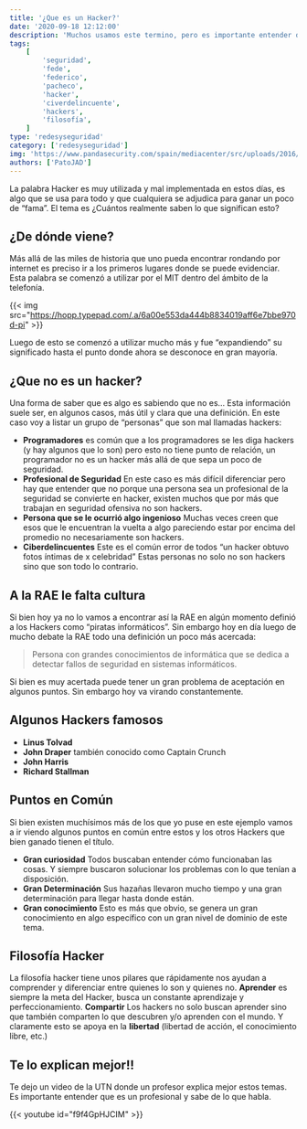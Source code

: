 ```yaml
---
title: '¿Que es un Hacker?'
date: '2020-09-18 12:12:00'
description: 'Muchos usamos este termino, pero es importante entender de donde viene y que significa'
tags:
    [
        'seguridad',
        'fede',
        'federico',
        'pacheco',
        'hacker',
        'civerdelincuente',
        'hackers',
        'filosofía',
    ]
type: 'redesyseguridad'
category: ['redesyseguridad']
img: 'https://www.pandasecurity.com/spain/mediacenter/src/uploads/2016/03/pandasecurity-Who-are-the-most-famous-hackers-in-history.jpg'
authors: ['PatoJAD']
---
```


La palabra Hacker es muy utilizada y mal implementada en estos días, es algo que se usa para todo y que cualquiera se adjudica para ganar un poco de “fama”. El tema es ¿Cuántos realmente saben lo que significan esto?

## ¿De dónde viene?

Más allá de las miles de historia que uno pueda encontrar rondando por internet es preciso ir a los primeros lugares donde se puede evidenciar. Esta palabra se comenzó a utilizar por el MIT dentro del ámbito de la telefonía.

{{< img src="https://hopp.typepad.com/.a/6a00e553da444b8834019aff6e7bbe970d-pi" >}}

Luego de esto se comenzó a utilizar mucho más y fue “expandiendo” su significado hasta el punto donde ahora se desconoce en gran mayoría.

## ¿Que **no** es un hacker?

Una forma de saber que es algo es sabiendo que no es… Esta información suele ser, en algunos casos, más útil y clara que una definición. En este caso voy a listar un grupo de “personas” que son mal llamadas hackers:

-   **Programadores** es común que a los programadores se les diga hackers (y hay algunos que lo son) pero esto no tiene punto de relación, un programador no es un hacker más allá de que sepa un poco de seguridad.
-   **Profesional de Seguridad** En este caso es más difícil diferenciar pero hay que entender que no porque una persona sea un profesional de la seguridad se convierte en hacker, existen muchos que por más que trabajan en seguridad ofensiva no son hackers.
-   **Persona que se le ocurrió algo ingenioso** Muchas veces creen que esos que le encuentran la vuelta a algo pareciendo estar por encima del promedio no necesariamente son hackers.
-   **Ciberdelincuentes** Este es el común error de todos “un hacker obtuvo fotos íntimas de x celebridad” Estas personas no solo no son hackers sino que son todo lo contrario.

## A la **RAE** le falta cultura

Si bien hoy ya no lo vamos a encontrar así la RAE en algún momento definió a los Hackers como “piratas informáticos”. Sin embargo hoy en día luego de mucho debate la RAE todo una definición un poco más acercada:

> Persona con grandes conocimientos de informática que se dedica a detectar fallos de seguridad en sistemas informáticos.

Si bien es muy acertada puede tener un gran problema de aceptación en algunos puntos. Sin embargo hoy va virando constantemente.

## Algunos Hackers famosos

-   **Linus Tolvad**
-   **John Draper** también conocido como Captain Crunch
-   **John Harris**
-   **Richard Stallman**

## Puntos en Común

Si bien existen muchísimos más de los que yo puse en este ejemplo vamos a ir viendo algunos puntos en común entre estos y los otros Hackers que bien ganado tienen el título.

-   **Gran curiosidad** Todos buscaban entender cómo funcionaban las cosas. Y siempre buscaron solucionar los problemas con lo que tenían a disposición.
-   **Gran Determinación** Sus hazañas llevaron mucho tiempo y una gran determinación para llegar hasta donde están.
-   **Gran conocimiento** Esto es más que obvio, se genera un gran conocimiento en algo específico con un gran nivel de dominio de este tema.

## Filosofía Hacker

La filosofía hacker tiene unos pilares que rápidamente nos ayudan a comprender y diferenciar entre quienes lo son y quienes no. **Aprender** es siempre la meta del Hacker, busca un constante aprendizaje y perfeccionamiento. **Compartir** Los hackers no solo buscan aprender sino que también comparten lo que descubren y/o aprenden con el mundo. Y claramente esto se apoya en la **libertad** (libertad de acción, el conocimiento libre, etc.)

## Te lo explican mejor!!

Te dejo un video de la UTN donde un profesor explica mejor estos temas. Es importante entender que es un profesional y sabe de lo que habla.

{{< youtube id="f9f4GpHJCIM" >}}
